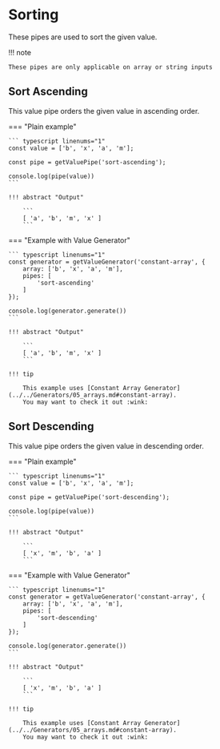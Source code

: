 # Sorting

These pipes are used to sort the given value.

!!! note

    These pipes are only applicable on array or string inputs


## Sort Ascending

This value pipe orders the given value in ascending order.

=== "Plain example"

    ``` typescript linenums="1"
    const value = ['b', 'x', 'a', 'm'];
    
    const pipe = getValuePipe('sort-ascending');

    console.log(pipe(value))
    ```

    !!! abstract "Output"
        
        ```
        [ 'a', 'b', 'm', 'x' ]
        ```

=== "Example with Value Generator"

    ``` typescript linenums="1"
    const generator = getValueGenerator('constant-array', {
        array: ['b', 'x', 'a', 'm'],
        pipes: [
            'sort-ascending'
        ]
    });
    
    console.log(generator.generate())
    ```

    !!! abstract "Output"
        
        ```
        [ 'a', 'b', 'm', 'x' ]
        ```
    
    !!! tip
    
        This example uses [Constant Array Generator](../../Generators/05_arrays.md#constant-array).
        You may want to check it out :wink:


## Sort Descending

This value pipe orders the given value in descending order.

=== "Plain example"

    ``` typescript linenums="1"
    const value = ['b', 'x', 'a', 'm'];
    
    const pipe = getValuePipe('sort-descending');

    console.log(pipe(value))
    ```

    !!! abstract "Output"
        
        ```
        [ 'x', 'm', 'b', 'a' ]
        ```

=== "Example with Value Generator"

    ``` typescript linenums="1"
    const generator = getValueGenerator('constant-array', {
        array: ['b', 'x', 'a', 'm'],
        pipes: [
            'sort-descending'
        ]
    });
    
    console.log(generator.generate())
    ```

    !!! abstract "Output"
        
        ```
        [ 'x', 'm', 'b', 'a' ]
        ```
    
    !!! tip
    
        This example uses [Constant Array Generator](../../Generators/05_arrays.md#constant-array).
        You may want to check it out :wink:
